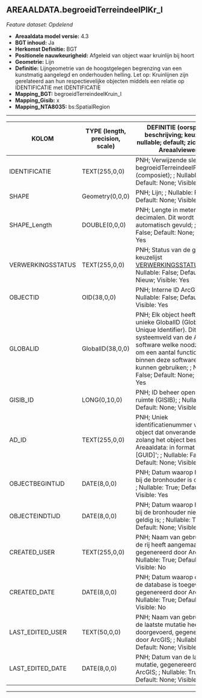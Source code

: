 ## AREAALDATA.begroeidTerreindeelPlKr_l

*Feature dataset: Opdelend*


* __Areaaldata model versie:__ 4.3
* __BGT inhoud:__ Ja
* __Herkomst Definitie:__ BGT
* __Positionele nauwkeurigheid:__ Afgeleid van object waar kruinlijn bij hoort
* __Geometrie:__ Lijn
* __Definitie:__  Lijngeometrie van de hoogstgelegen begrenzing van een kunstmatig aangelegd en onderhouden helling. Let op: Kruinlijnen zijn gerelateerd aan hun respectievelijke objecten middels een relatie op IDENTIFICATIE met IDENTIFICATIE
* __Mapping_BGT:__ begroeidTerreindeelKruin_l
* __Mapping_Gisib:__ x
* __Mapping_NTA8035:__ bs:SpatialRegion

***

|__KOLOM__                          |__TYPE (length, precision, scale)__             |__DEFINITIE__ (oorsprong; beschrijving; keuzelijst; nullable; default; zichtbaar in Areaalviewer)|
|------                          	|----          	                                 |-----    |
|IDENTIFICATIE                      |TEXT(255,0,0)                                   |PNH; Verwijzende sleutel naar begroeidTerreindeelPlantvak_v (composiet); ; Nullable: True; Default: None; Visible: No|
|SHAPE                              |Geometry(0,0,0)                                 |PNH; Lijn; ; Nullable: False; Default: None; Visible: Yes|
|SHAPE_Length                       |DOUBLE(0,0,0)                                   |PNH; Lengte in meters, 5 decimalen. Dit wordt automatisch gevuld; ; Nullable: False; Default: None; Visible: Yes|
|VERWERKINGSSTATUS                  |TEXT(255,0,0)                                   |PNH; Status van de gegevens; keuzelijst [VERWERKINGSSTATUS](http://provincienh.github.io/Leveren_Geoinformatie/keuzelijsten/VERWERKINGSSTATUS.html); Nullable: False; Default: Nieuw; Visible: Yes|
|OBJECTID                           |OID(38,0,0)                                     |PNH; Interne ID ArcGIS; ; Nullable: False; Default: None; Visible: Yes|
|GLOBALID                           |GlobalID(38,0,0)                                |PNH; Elk object heeft een unieke GlobalID (Global Unique Identifier). Dit is een systeemveld van de ArcGIS software welke noodzakelijk is om een aantal functionaliteiten binnen deze software te kunnen gebruiken; ; Nullable: False; Default: None; Visible: Yes|
|GISIB_ID                           |LONG(0,10,0)                                    |PNH; ID beheer openbare ruimte (GISIB); ; Nullable: True; Default: None; Visible: Yes|
|AD_ID                              |TEXT(255,0,0)                                   |PNH; Uniek identificatienummer voor het object dat onveranderlijk is zolang het object bestaat in Areaaldata: in format 'AD.[GUID]'; ; Nullable: False; Default: None; Visible: Yes|
|OBJECTBEGINTIJD                    |DATE(8,0,0)                                     |PNH; Datum waarop het object bij de bronhouder is ontstaan; ; Nullable: True; Default: None; Visible: Yes|
|OBJECTEINDTIJD                     |DATE(8,0,0)                                     |PNH; Datum waarop het object bij de bronhouder niet meer geldig is; ; Nullable: True; Default: None; Visible: Yes|
|CREATED_USER                       |TEXT(255,0,0)                                   |PNH; Naam van gebruiker die de rij heeft aangemaakt, gegenereerd door ArcGIS; ; Nullable: True; Default: None; Visible: No|
|CREATED_DATE                       |DATE(8,0,0)                                     |PNH; Datum waarop de rij aan de database is toegevoegd, gegenereerd door ArcGIS; ; Nullable: True; Default: None; Visible: No|
|LAST_EDITED_USER                   |TEXT(50,0,0)                                    |PNH; Naam van gebruiker die de laatste mutatie heeft doorgevoerd, gegenereerd door ArcGIS; ; Nullable: True; Default: None; Visible: No|
|LAST_EDITED_DATE                   |DATE(8,0,0)                                     |PNH; Datum van de laatste mutatie, gegenereerd door ArcGIS; ; Nullable: True; Default: None; Visible: No|

***
